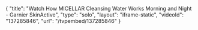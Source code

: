 {
    "title": "Watch How MICELLAR Cleansing Water Works Morning and Night - Garnier SkinActive",
    "type": "solo",
    "layout": "iframe-static",
    "videoId": "137285846",
    "url": "\/tvpembed\/137285846"
}